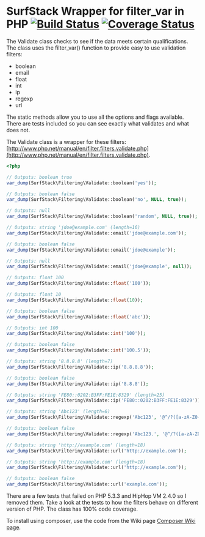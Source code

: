 SurfStack Wrapper for filter_var in PHP [![Build Status](https://travis-ci.org/josephspurrier/surfstack-filtering.png?branch=master)](https://travis-ci.org/josephspurrier/surfstack-filtering) [![Coverage Status](https://coveralls.io/repos/josephspurrier/surfstack-filtering/badge.png)](https://coveralls.io/r/josephspurrier/surfstack-filtering)
===============================

The Validate class checks to see if the data meets certain qualifications. The
class uses the filter_var() function to provide easy to use validation filters:
* boolean
* email
* float
* int
* ip
* regexp
* url

The static methods allow you to use all the options and flags available. There
are tests included so you can see exactly what validates and what does not.

The Validate class is a wrapper for these filters: [http://www.php.net/manual/en/filter.filters.validate.php](http://www.php.net/manual/en/filter.filters.validate.php).

```php
<?php

// Outputs: boolean true
var_dump(SurfStack\Filtering\Validate::boolean('yes'));

// Outputs: boolean false
var_dump(SurfStack\Filtering\Validate::boolean('no', NULL, true));

// Outputs: null
var_dump(SurfStack\Filtering\Validate::boolean('random', NULL, true));

// Outputs: string 'jdoe@example.com' (length=16)
var_dump(SurfStack\Filtering\Validate::email('jdoe@example.com'));

// Outputs: boolean false
var_dump(SurfStack\Filtering\Validate::email('jdoe@example'));

// Outputs: null
var_dump(SurfStack\Filtering\Validate::email('jdoe@example', null));

// Outputs: float 100
var_dump(SurfStack\Filtering\Validate::float('100'));

// Outputs: float 10
var_dump(SurfStack\Filtering\Validate::float(10));

// Outputs: boolean false
var_dump(SurfStack\Filtering\Validate::float('abc'));

// Outputs: int 100
var_dump(SurfStack\Filtering\Validate::int('100'));

// Outputs: boolean false
var_dump(SurfStack\Filtering\Validate::int('100.5'));

// Outputs: string '8.8.8.8' (length=7)
var_dump(SurfStack\Filtering\Validate::ip('8.8.8.8'));

// Outputs: boolean false
var_dump(SurfStack\Filtering\Validate::ip('8.8.8'));

// Outputs: string 'FE80::0202:B3FF:FE1E:8329' (length=25)
var_dump(SurfStack\Filtering\Validate::ip('FE80::0202:B3FF:FE1E:8329'));

// Outputs: string 'Abc123' (length=6)
var_dump(SurfStack\Filtering\Validate::regexp('Abc123', '@^/?([a-zA-Z0-9_]+)/?$@'));

// Outputs: boolean false
var_dump(SurfStack\Filtering\Validate::regexp('Abc123.', '@^/?([a-zA-Z0-9_]+)/?$@'));

// Outputs: string 'http://example.com' (length=18)
var_dump(SurfStack\Filtering\Validate::url('http://example.com'));

// Outputs: string 'http://example.com' (length=18)
var_dump(SurfStack\Filtering\Validate::url('http://example.com'));

// Outputs: boolean false
var_dump(SurfStack\Filtering\Validate::url('example.com'));

```

There are a few tests that failed on PHP 5.3.3 and HipHop VM 2.4.0 so I removed
them. Take a look at the tests to how the filters behave on different version of PHP.
The class has 100% code coverage.

To install using composer, use the code from the Wiki page [Composer Wiki page](https://github.com/josephspurrier/surfstack-filtering/wiki/Composer).
